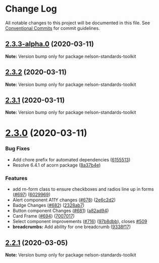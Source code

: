 # Change Log

All notable changes to this project will be documented in this file.
See [Conventional Commits](https://conventionalcommits.org) for commit guidelines.

## [2.3.3-alpha.0](https://thyhjwb6.github.com/thyhjwb6/standards-toolkit/compare/2.3.2...2.3.3-alpha.0) (2020-03-11)

**Note:** Version bump only for package nelson-standards-toolkit





## [2.3.2](https://thyhjwb6.github.com/thyhjwb6/standards-toolkit/compare/2.3.1...2.3.2) (2020-03-11)

**Note:** Version bump only for package nelson-standards-toolkit





## [2.3.1](https://thyhjwb6.github.com/thyhjwb6/standards-toolkit/compare/2.3.0...2.3.1) (2020-03-11)

**Note:** Version bump only for package nelson-standards-toolkit





# [2.3.0](https://thyhjwb6.github.com/thyhjwb6/standards-toolkit/compare/2.2.1...2.3.0) (2020-03-11)


### Bug Fixes

* Add chore prefix for automated dependencies ([6155513](https://thyhjwb6.github.com/thyhjwb6/standards-toolkit/commit/6155513c2cf108d1a34502cf6bfdeaa84336a3f0))
* Resolve 6.4.1 of acorn package ([8a37b4e](https://thyhjwb6.github.com/thyhjwb6/standards-toolkit/commit/8a37b4e454034315afc8069c35ded890a64f6696))


### Features

* add rn-form class to ensure checkboxes and radios line up in forms ([#697](https://thyhjwb6.github.com/thyhjwb6/standards-toolkit/issues/697)) ([6029969](https://thyhjwb6.github.com/thyhjwb6/standards-toolkit/commit/6029969244200fdef6de65322118791ab2fce11e))
* Alert component A11Y changes ([#678](https://thyhjwb6.github.com/thyhjwb6/standards-toolkit/issues/678)) ([2e6c2d2](https://thyhjwb6.github.com/thyhjwb6/standards-toolkit/commit/2e6c2d2326857ff47e6eb3c56c341267ee518e45))
* Badge Changes ([#682](https://thyhjwb6.github.com/thyhjwb6/standards-toolkit/issues/682)) ([2328ab7](https://thyhjwb6.github.com/thyhjwb6/standards-toolkit/commit/2328ab7e440cb03373c803153bb0f38015044cb4))
* Button component Changes ([#681](https://thyhjwb6.github.com/thyhjwb6/standards-toolkit/issues/681)) ([a82ad94](https://thyhjwb6.github.com/thyhjwb6/standards-toolkit/commit/a82ad9495d43dd07a2e62b3c90380e3185177be9))
* Card Frame ([#694](https://thyhjwb6.github.com/thyhjwb6/standards-toolkit/issues/694)) ([7007017](https://thyhjwb6.github.com/thyhjwb6/standards-toolkit/commit/7007017ac4b425c966cfe3fa54e83449eae0be3f))
* Select component improvements ([#716](https://thyhjwb6.github.com/thyhjwb6/standards-toolkit/issues/716)) ([97b8dbb](https://thyhjwb6.github.com/thyhjwb6/standards-toolkit/commit/97b8dbbd84187cefde8367ba8cfaee43dfd8aed8)), closes [#509](https://thyhjwb6.github.com/thyhjwb6/standards-toolkit/issues/509)
* **breadcrumbs:** Add ability for one breadcrumb ([9338f17](https://thyhjwb6.github.com/thyhjwb6/standards-toolkit/commit/9338f1790d220f4190055dc76a58d4d9ba803775))





## [2.2.1](https://thyhjwb6.github.com/Royal-Navy/standards-toolkit/compare/2.2.0...2.2.1) (2020-03-05)

**Note:** Version bump only for package nelson-standards-toolkit

